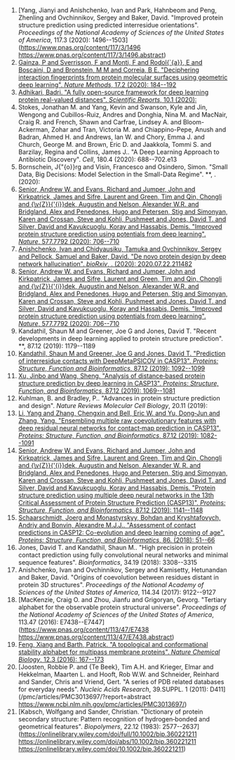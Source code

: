 1. [Yang, Jianyi and Anishchenko, Ivan and Park, Hahnbeom and Peng, Zhenling and Ovchinnikov, Sergey and Baker, David. "Improved protein structure prediction using predicted interresidue orientations". *Proceedings of the National Academy of Sciences of the United States of America*, 117.3 (2020): 1496--1503](https://www.pnas.org/content/117/3/1496 https://www.pnas.org/content/117/3/1496.abstract)
2. [Gainza, P and Sverrisson, F and Monti, F and Rodol{\`{a}}, E and Boscaini, D and Bronstein, M M and Correia, B E. "Deciphering interaction fingerprints from protein molecular surfaces using geometric deep learning". *Nature Methods*, 17.2 (2020): 184--192](https://doi.org/10.1038/s41592-019-0666-6)
3. [Adhikari, Badri. "A fully open-source framework for deep learning protein real-valued distances". *Scientific Reports*, 10.1 (2020): ](https://doi.org/10.1038/s41598-020-70181-0)
4. Stokes, Jonathan M. and Yang, Kevin and Swanson, Kyle and Jin, Wengong and Cubillos-Ruiz, Andres and Donghia, Nina M. and MacNair, Craig R. and French, Shawn and Carfrae, Lindsey A. and Bloom-Ackerman, Zohar and Tran, Victoria M. and Chiappino-Pepe, Anush and Badran, Ahmed H. and Andrews, Ian W. and Chory, Emma J. and Church, George M. and Brown, Eric D. and Jaakkola, Tommi S. and Barzilay, Regina and Collins, James J.. "A Deep Learning Approach to Antibiotic Discovery". *Cell*, 180.4 (2020): 688--702.e13
5. Bornschein, J{\"{o}}rg and Visin, Francesco and Osindero, Simon. "Small Data, Big Decisions: Model Selection in the Small-Data Regime". **, . (2020): 
6. [Senior, Andrew W. and Evans, Richard and Jumper, John and Kirkpatrick, James and Sifre, Laurent and Green, Tim and Qin, Chongli and {\v{Z}}{\'{i}}dek, Augustin and Nelson, Alexander W.R. and Bridgland, Alex and Penedones, Hugo and Petersen, Stig and Simonyan, Karen and Crossan, Steve and Kohli, Pushmeet and Jones, David T. and Silver, David and Kavukcuoglu, Koray and Hassabis, Demis. "Improved protein structure prediction using potentials from deep learning". *Nature*, 577.7792 (2020): 706--710](https://doi.org/10.1038/s41586-019-1923-7)
7. [Anishchenko, Ivan and Chidyausiku, Tamuka and Ovchinnikov, Sergey and Pellock, Samuel and Baker, David. "De novo protein design by deep network hallucination". *bioRxiv*, . (2020): 2020.07.22.211482](https://doi.org/10.1101/2020.07.22.211482)
8. [Senior, Andrew W. and Evans, Richard and Jumper, John and Kirkpatrick, James and Sifre, Laurent and Green, Tim and Qin, Chongli and {\v{Z}}{\'{i}}dek, Augustin and Nelson, Alexander W.R. and Bridgland, Alex and Penedones, Hugo and Petersen, Stig and Simonyan, Karen and Crossan, Steve and Kohli, Pushmeet and Jones, David T. and Silver, David and Kavukcuoglu, Koray and Hassabis, Demis. "Improved protein structure prediction using potentials from deep learning". *Nature*, 577.7792 (2020): 706--710](https://doi.org/10.1038/s41586-019-1923-7)
9. Kandathil, Shaun M and Greener, Joe G and Jones, David T. "Recent developments in deep learning applied to protein structure prediction". **, 87.12 (2019): 1179--1189
10. [Kandathil, Shaun M and Greener, Joe G and Jones, David T. "Prediction of interresidue contacts with DeepMetaPSICOV in CASP13". *Proteins: Structure, Function and Bioinformatics*, 87.12 (2019): 1092--1099](https://github.com/)
11. [Xu, Jinbo and Wang, Sheng. "Analysis of distance‐based protein structure prediction by deep learning in CASP13". *Proteins: Structure, Function, and Bioinformatics*, 87.12 (2019): 1069--1081](https://onlinelibrary.wiley.com/doi/abs/10.1002/prot.25810)
12. Kuhlman, B. and Bradley, P.. "Advances in protein structure prediction and design". *Nature Reviews Molecular Cell Biology*, 20.11 (2019): 
13. [Li, Yang and Zhang, Chengxin and Bell, Eric W. and Yu, Dong‐Jun and Zhang, Yang. "Ensembling multiple raw coevolutionary features with deep residual neural networks for contact‐map prediction in CASP13". *Proteins: Structure, Function, and Bioinformatics*, 87.12 (2019): 1082--1091](https://onlinelibrary.wiley.com/doi/abs/10.1002/prot.25798)
14. [Senior, Andrew W. and Evans, Richard and Jumper, John and Kirkpatrick, James and Sifre, Laurent and Green, Tim and Qin, Chongli and {\v{Z}}{\'{i}}dek, Augustin and Nelson, Alexander W. R. and Bridgland, Alex and Penedones, Hugo and Petersen, Stig and Simonyan, Karen and Crossan, Steve and Kohli, Pushmeet and Jones, David T. and Silver, David and Kavukcuoglu, Koray and Hassabis, Demis. "Protein structure prediction using multiple deep neural networks in the 13th Critical Assessment of Protein Structure Prediction (CASP13)". *Proteins: Structure, Function, and Bioinformatics*, 87.12 (2019): 1141--1148](https://onlinelibrary.wiley.com/doi/abs/10.1002/prot.25834)
15. [Schaarschmidt, Joerg and Monastyrskyy, Bohdan and Kryshtafovych, Andriy and Bonvin, Alexandre M.J.J.. "Assessment of contact predictions in CASP12: Co-evolution and deep learning coming of age". *Proteins: Structure, Function, and Bioinformatics*, 86. (2018): 51--66](http://doi.wiley.com/10.1002/prot.25407)
16. Jones, David T. and Kandathil, Shaun M.. "High precision in protein contact prediction using fully convolutional neural networks and minimal sequence features". *Bioinformatics*, 34.19 (2018): 3308--3315
17. Anishchenko, Ivan and Ovchinnikov, Sergey and Kamisetty, Hetunandan and Baker, David. "Origins of coevolution between residues distant in protein 3D structures". *Proceedings of the National Academy of Sciences of the United States of America*, 114.34 (2017): 9122--9127
18. [MacKenzie, Craig O. and Zhou, Jianfu and Grigoryan, Gevorg. "Tertiary alphabet for the observable protein structural universe". *Proceedings of the National Academy of Sciences of the United States of America*, 113.47 (2016): E7438--E7447](https://www.pnas.org/content/113/47/E7438 https://www.pnas.org/content/113/47/E7438.abstract)
19. [Feng, Xiang and Barth, Patrick. "A topological and conformational stability alphabet for multipass membrane proteins". *Nature Chemical Biology*, 12.3 (2016): 167--173](www.nature.com/naturechemicalbiology)
20. [Joosten, Robbie P. and {Te Beek}, Tim A.H. and Krieger, Elmar and Hekkelman, Maarten L. and Hooft, Rob W.W. and Schneider, Reinhard and Sander, Chris and Vriend, Gert. "A series of PDB related databases for everyday needs". *Nucleic Acids Research*, 39.SUPPL. 1 (2011): D411](/pmc/articles/PMC3013697/?report=abstract https://www.ncbi.nlm.nih.gov/pmc/articles/PMC3013697/)
21. [Kabsch, Wolfgang and Sander, Christian. "Dictionary of protein secondary structure: Pattern recognition of hydrogen‐bonded and geometrical features". *Biopolymers*, 22.12 (1983): 2577--2637](https://onlinelibrary.wiley.com/doi/full/10.1002/bip.360221211 https://onlinelibrary.wiley.com/doi/abs/10.1002/bip.360221211 https://onlinelibrary.wiley.com/doi/10.1002/bip.360221211)

